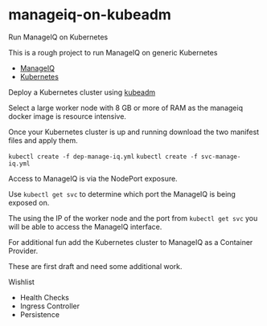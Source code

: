 # manageiq-on-kubeadm
Run ManageIQ on Kubernetes

This is a rough project to run ManageIQ on generic Kubernetes

* [ManageIQ](https://github.com/ManageIQ)
* [Kubernetes](https://github.com/kubernetes/kubernetes)

Deploy a Kubernetes cluster using [kubeadm](http://kubernetes.io/docs/getting-started-guides/kubeadm/)

Select a large worker node with 8 GB or more of RAM as the manageiq docker image is resource intensive.

Once your Kubernetes cluster is up and running download the two manifest files and apply them.

`kubectl create -f dep-manage-iq.yml`
`kubectl create -f svc-manage-iq.yml`

Access to ManageIQ is via the NodePort exposure.

Use `kubectl get svc` to determine which port the ManageIQ is being exposed on.

The using the IP of the worker node and the port from `kubectl get svc` you will be able to access the ManageIQ interface.

For additional fun add the Kubernetes cluster to ManageIQ as a Container Provider.




These are first draft and need some additional work.

Wishlist 
* Health Checks
* Ingress Controller
* Persistence
